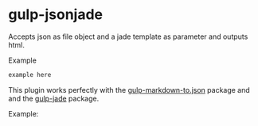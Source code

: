 # gulp-jsonjade
Accepts json as file object and a jade template as parameter and outputs html.

Example
```javascript
example here
```

This plugin works perfectly with the  [gulp-markdown-to.json](https://www.npmjs.com/package/gulp-markdown-to-json) package and and the [gulp-jade](https://www.npmjs.com/package/gulp-jade) package.

Example:
